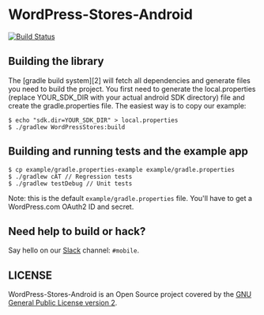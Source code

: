# WordPress-Stores-Android

[![Build Status](https://travis-ci.org/wordpress-mobile/WordPress-Stores-Android.svg?branch=develop)](https://travis-ci.org/wordpress-mobile/WordPress-Stores-Android)

## Building the library

The [gradle build system][2] will fetch all dependencies and generate
files you need to build the project. You first need to generate the
local.properties (replace YOUR_SDK_DIR with your actual android SDK directory)
file and create the gradle.properties file. The easiest way is to copy
our example:

    $ echo "sdk.dir=YOUR_SDK_DIR" > local.properties
    $ ./gradlew WordPressStores:build

## Building and running tests and the example app

    $ cp example/gradle.properties-example example/gradle.properties
    $ ./gradlew cAT // Regression tests
    $ ./gradlew testDebug // Unit tests

Note: this is the default `example/gradle.properties` file. You'll have to get
a WordPress.com OAuth2 ID and secret.

## Need help to build or hack?

Say hello on our [Slack][4] channel: `#mobile`.

## LICENSE

WordPress-Stores-Android is an Open Source project covered by the [GNU General Public License version 2](LICENSE.md).

[4]: https://make.wordpress.org/chat/
